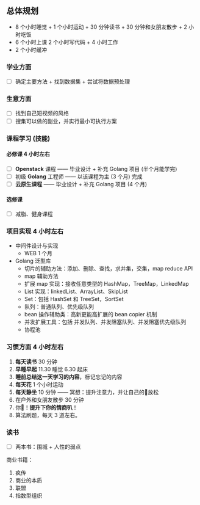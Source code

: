 ## 总体规划

- 8 个小时睡觉 + 1 个小时运动 + 30 分钟读书 + 30 分钟和女朋友散步 + 2 小时吃饭  
- 6 个小时上课 2 个小时写代码 + 4 小时工作  
- 2 个小时缓冲

### 学业方面

- [ ] 确定主要方法 + 找到数据集 + 尝试将数据预处理

### 生意方面

- [ ] 找到自己短视频的风格
- [ ] 搜集可以做的副业，并实行最小可执行方案

### 课程学习 (技能)

#### 必修课 4 小时左右

- [ ] **Openstack** 课程 —— 毕业设计 + 补充 Golang 项目 (半个月能学完)
- [ ] 初级 **Golang** 工程师 —— 以该课程为主 (3 个月) 完成
- [ ] **云原生课程** —— 毕业设计 + 补充 Golang 项目 (4 个月)

#### 选修课

- [ ] 减脂、健身课程

### 项目实现 4 小时左右

- 中间件设计与实现
	- WEB 1 个月
- Golang 泛型库
	- 切片的辅助方法：添加、删除、查找，求并集，交集，map reduce API
	- map 辅助方法
	- 扩展 map 实现：接收任意类型的 HashMap，TreeMap，LinkedMap
	- List 实现：linkedList、ArrayList、SkipList
	- Set：包括 HashSet 和 TreeSet，SortSet
	- 队列：普通队列、优先级队列
	- bean 操作辅助类：高新更能高扩展的 bean copier 机制
	- 并发扩展工具：包括 并发队列、并发阻塞队列、并发阻塞优先级队列
	- 协程池

### 习惯方面 4 小时左右

1. **每天读书** 30 分钟
2. **早睡早起** 11.30 睡觉 6.30 起床
3. **睡前总结这一天学习的内容**，标记忘记的内容
4. **每天花** 1 个小时运动
5. **每天静坐** 10 分钟 —— 冥想：提升注意力，并让自己的🧠放松
6. 在户外和女朋友散步 30 分钟
7. 你🦆！**提升下你的情商叭**！
8. 算法刷题，每天 3 道左右。

### 读书

- [ ] 两本书：围城 + 人性的弱点

商业书籍：  

1. 疯传  
2. 商业的本质
3. 联盟
4. 指数型组织
